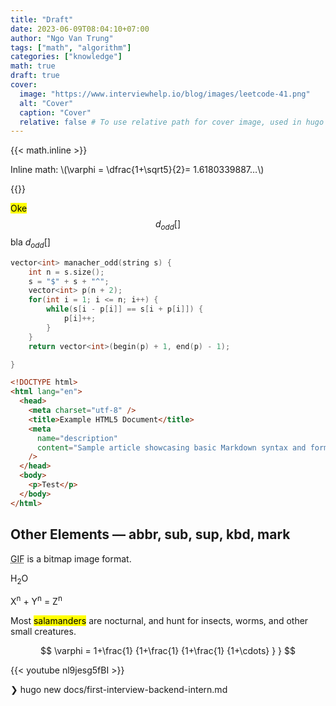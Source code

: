 ```yaml
---
title: "Draft"
date: 2023-06-09T08:04:10+07:00
author: "Ngo Van Trung"
tags: ["math", "algorithm"]
categories: ["knowledge"]
math: true
draft: true
cover:
  image: "https://www.interviewhelp.io/blog/images/leetcode-41.png"
  alt: "Cover"
  caption: "Cover"
  relative: false # To use relative path for cover image, used in hugo Page-bundles
---
```


{{< math.inline >}}

<p>
Inline math: \(\varphi = \dfrac{1+\sqrt5}{2}= 1.6180339887…\)
</p>
{{</ math.inline >}}

<mark>Oke </mark> $$d_{odd}[]$$
bla $d_{odd}[]$

```cpp
vector<int> manacher_odd(string s) {
    int n = s.size();
    s = "$" + s + "^";
    vector<int> p(n + 2);
    for(int i = 1; i <= n; i++) {
        while(s[i - p[i]] == s[i + p[i]]) {
            p[i]++;
        }
    }
    return vector<int>(begin(p) + 1, end(p) - 1);

}
```

```html {linenos=true}
<!DOCTYPE html>
<html lang="en">
  <head>
    <meta charset="utf-8" />
    <title>Example HTML5 Document</title>
    <meta
      name="description"
      content="Sample article showcasing basic Markdown syntax and formatting for HTML elements."
    />
  </head>
  <body>
    <p>Test</p>
  </body>
</html>
```

## Other Elements — abbr, sub, sup, kbd, mark

<abbr title="Graphics Interchange Format">GIF</abbr> is a bitmap image format.

H<sub>2</sub>O

X<sup>n</sup> + Y<sup>n</sup> = Z<sup>n</sup>

Most <mark>salamanders</mark> are nocturnal, and hunt for insects, worms, and other small creatures.

$$
 \varphi = 1+\frac{1} {1+\frac{1} {1+\frac{1} {1+\cdots} } }
$$

{{< youtube nl9jesg5fBI >}}

❯ hugo new docs/first-interview-backend-intern.md
